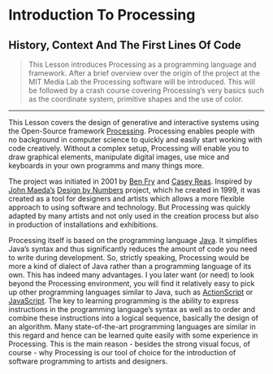 # Introduction To Processing
## History, Context And The First Lines Of Code

> This Lesson introduces Processing as a programming language and framework. After a brief overview over the origin of the project at the MIT Media Lab the Processing software will be introduced. This will be followed by a crash course covering Processing’s very basics such as the coordinate system, primitive shapes and the use of color.

---


This Lesson covers the design of generative and interactive systems using the Open-Source framework [Processing](http://www.processing.org). Processing enables people with no background in computer science to quickly and easily start working with code creatively. Without a complex setup, Processing will enable you to draw graphical elements, manipulate digital images, use mice and keyboards in your own programms and many things more.

The project was initiated in 2001 by [Ben Fry](http://www.benfry.com) and [Casey Reas](http://www.reas.com). Inspired by [John Maeda’s](http://www..com) [Design by Numbers](http://www..com) project, which he created in 1999, it was created as a tool for designers and artists which allows a more flexible approach to using software and technology. But Processing was quickly adapted by many artists and not only used in the creation process but also in production of installations and exhibitions.

Processing itself is based on the programming language [Java](http://www..com). It simplifies Java’s syntax and thus significantly reduces the amount of code you need to write during development. So, strictly speaking, Processing would be more a kind of dialect of Java rather than a programming language of its own. This has indeed many advantages. I you later want (or need) to look beyond the Processing environment, you will find it relatively easy to pick up other programming languages similar to Java, such as [ActionScript](http://www..com) or [JavaScript](http://www..com). The key to learning programming is the ability to express instructions in the programming language’s syntax as well as to order and combine these instructions into a logical sequence, basically the design of an algorithm. Many state-of-the-art programming languages are similar in this regard and hence can be learned quite easily with some experience in Processing. This is the main reason - besides the strong visual focus, of course - why Processing is our tool of choice for the introduction of software programming to artists and designers.